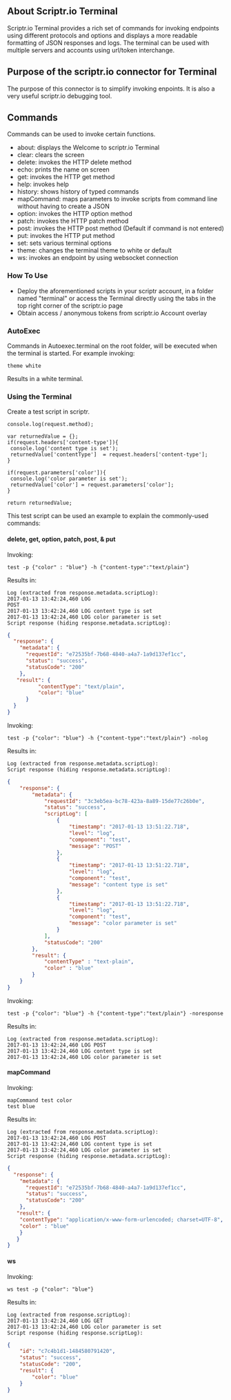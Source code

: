 ## About Scriptr.io Terminal
Scriptr.io Terminal provides a rich set of commands for invoking endpoints using different protocols and options and displays a more readable formatting of JSON responses and logs. The terminal can be used with multiple servers and accounts using url/token interchange.

## Purpose of the scriptr.io connector for Terminal
The purpose of this connector is to simplify invoking enpoints. It is also a very useful scriptr.io debugging tool.

## Commands
Commands can be used to invoke certain functions.
- about: displays the Welcome to scriptr.io Terminal
- clear: clears the screen
- delete: invokes the HTTP delete method
- echo: prints the name on screen
- get: invokes the HTTP get method
- help: invokes help
- history: shows history of typed commands
- mapCommand: maps parameters to invoke scripts from command line without having to create a JSON
- option: invokes the HTTP option method
- patch: invokes the HTTP patch method
- post: invokes the HTTP post method (Default if command is not entered)
- put: invokes the HTTP put method
- set: sets various terminal options
- theme: changes the terminal theme to white or default
- ws: invokes an endpoint by using websocket connection

### How To Use
- Deploy the aforementioned scripts in your scriptr account, in a folder named "terminal" or access the Terminal directly using the tabs in the top right corner of the scriptr.io page
- Obtain access / anonymous tokens from scriptr.io Account overlay

### AutoExec
Commands in Autoexec.terminal on the root folder, will be executed when the terminal is started.
For example invoking:
```
theme white
```
Results in a white terminal.

### Using the Terminal
Create a test script in scriptr.
```
console.log(request.method);

var returnedValue = {};
if(request.headers['content-type']){
 console.log('content type is set');
 returnedValue['contentType']  = request.headers['content-type'];
}

if(request.parameters['color']){
 console.log('color parameter is set');
 returnedValue['color'] = request.parameters['color'];
}

return returnedValue;
```
This test script can be used an example to explain the commonly-used commands:

#### delete, get, option, patch, post, & put
Invoking:
```
test -p {"color" : "blue"} -h {"content-type":"text/plain"} 
```
Results in:
```
Log (extracted from response.metadata.scriptLog):
2017-01-13 13:42:24,460 LOG 
POST
2017-01-13 13:42:24,460 LOG content type is set
2017-01-13 13:42:24,460 LOG color parameter is set
Script response (hiding response.metadata.scriptLog):
```
```json
{
  "response": {
    "metadata": {
      "requestId": "e72535bf-7b68-4840-a4a7-1a9d137ef1cc",
      "status": "success",
      "statusCode": "200"
    },
   "result": {
		  "contentType": "text/plain",
		  "color": "blue"
	  }
  }
}
```
Invoking:
```
test -p {"color": "blue"} -h {"content-type":"text/plain"} -nolog
```
Results in:
```
Log (extracted from response.metadata.scriptLog):
Script response (hiding response.metadata.scriptLog):
```
```json
{
    "response": {
        "metadata": {
            "requestId": "3c3eb5ea-bc78-423a-8a89-15de77c26b0e",
            "status": "success",
            "scriptLog": [
                {
                    "timestamp": "2017-01-13 13:51:22.718",
                    "level": "log",
                    "component": "test",
                    "message": "POST"
                },
                {
                    "timestamp": "2017-01-13 13:51:22.718",
                    "level": "log",
                    "component": "test",
                    "message": "content type is set"
                },
                {
                    "timestamp": "2017-01-13 13:51:22.718",
                    "level": "log",
                    "component": "test",
                    "message": "color parameter is set"
                }
            ],
            "statusCode": "200"
        },
        "result": {
            "contentType" : "text-plain",
            "color" : "blue"
        }
    }
}
```
Invoking:
```
test -p {"color": "blue"} -h {"content-type":"text/plain"} -noresponse
```
Results in:
```
Log (extracted from response.metadata.scriptLog):
2017-01-13 13:42:24,460 LOG POST
2017-01-13 13:42:24,460 LOG content type is set
2017-01-13 13:42:24,460 LOG color parameter is set
```
#### mapCommand
Invoking:
```
mapCommand test color
test blue
```
Results in:
```
Log (extracted from response.metadata.scriptLog):
2017-01-13 13:42:24,460 LOG POST
2017-01-13 13:42:24,460 LOG content type is set
2017-01-13 13:42:24,460 LOG color parameter is set
Script response (hiding response.metadata.scriptLog):
```
```json
{
  "response": {
    "metadata": {
      "requestId": "e72535bf-7b68-4840-a4a7-1a9d137ef1cc",
      "status": "success",
      "statusCode": "200"
    },
   "result": {
   	"contentType": "application/x-www-form-urlencoded; charset=UTF-8",
	"color" : "blue"
    }
   }
}
```
#### ws
Invoking:
```
ws test -p {"color": "blue"}
```
Results in:
```
Log (extracted from response.scriptLog):
2017-01-13 13:42:24,460 LOG GET
2017-01-13 13:42:24,460 LOG color parameter is set
Script response (hiding response.scriptLog):
```
```json
{
    "id": "c7c4b1d1-1484580791420",
    "status": "success",
    "statusCode": "200",
    "result": {
        "color": "blue"
    }
}
```
